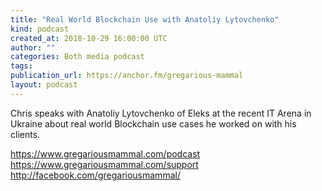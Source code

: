 ```yaml
---
title: "Real World Blockchain Use with Anatoliy Lytovchenko"
kind: podcast
created_at: 2018-10-29 16:00:00 UTC
author: ""
categories: Both media podcast
tags: 
publication_url: https://anchor.fm/gregarious-mammal
layout: podcast
---
```

Chris speaks with Anatoliy Lytovchenko of Eleks at the recent IT Arena in Ukraine about real world Blockchain use cases he worked on with his clients.

https://www.gregariousmammal.com/podcast
https://www.gregariousmammal.com/support
http://facebook.com/gregariousmammal/